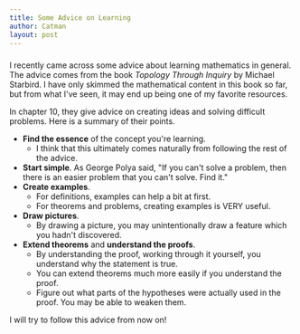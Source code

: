 ```yaml
---
title: Some Advice on Learning
author: Catman
layout: post
---
```


###
I recently came across some advice about learning mathematics in general. The advice comes from the book *Topology Through Inquiry* by Michael Starbird. I have only skimmed the mathematical content in this book so far, but from what I've seen, it may end up being one of my favorite resources.

In chapter 10, they give advice on creating ideas and solving difficult problems. Here is a summary of their points.

* **Find the essence** of the concept you're learning.
  * I think that this ultimately comes naturally from following the rest of the advice.
* **Start simple**. As George Polya said, "If you can't solve a problem, then there is an easier problem that you can't solve. Find it."
* **Create examples**.
  * For definitions, examples can help a bit at first.
  * For theorems and problems, creating examples is VERY useful.
* **Draw pictures**.
  * By drawing a picture, you may unintentionally draw a feature which you hadn't discovered.
* **Extend theorems** and **understand the proofs**.
  * By understanding the proof, working through it yourself, you understand why the statement is true.
  * You can extend theorems much more easily if you understand the proof.
  * Figure out what parts of the hypotheses were actually used in the proof. You may be able to weaken them.

I will try to follow this advice from now on!